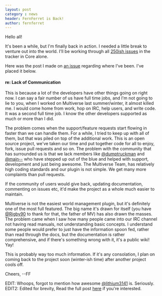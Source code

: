 ```yaml
---
layout: post
category : news
header: FernFerret is Back!
author: fernferret
---
```


Hello all!

It's been a while, but I'm finally back in action. I needed a little break to venture out into the world. I'll be working through all [250ish issues](https://github.com/multiverse/Multiverse-Core/issues) in the tracker in Core alone.

Here was the post I made on [an issue](https://github.com/Multiverse/Multiverse-Core/issues/912#issuecomment-9473205) regarding where I've been. I've placed it below.

#### re: Lack of Communication

This is because a lot of the developers have other things going on right now. I can say a fair number of us have full time jobs, and I'm not going to lie to you, when I worked on Multiverse last summer/winter, it almost killed me. I would come home from work, hop on IRC, help users, and write code. It was a second full time job. I know the other developers supported as much or more than I did.

The problem comes when the support/feature requests start flowing in faster than we can handle them. For a while, I tried to keep up with all of them, but that was piled on top of the additional work. This is an open source project, we've taken our time and put together code for all to enjoy, fork, issue pull requests and so on. The problem with the community that has surrounded us is that we lack members like [@dumptruckman](http://www.github.com/dumptruckman) and [@main--](http://www.github.com/main--) who have stepped up out of the blue and helped with support, development and just being awesome. The Multiverse Team, has relatively high coding standards and our plugin is not simple. We get many more complaints than pull requests.

If the community of users would give back, updating documentation, commenting on issues etc, it'd make the project as a whole much easier to maintain.

Multiverse is not the easiest world management plugin, but it's definitely one of the most full featured. The big name it's drawn for itself (you have [@Rigby90](http://www.github.com/Rigby90) to thank for that, the father of MV) has also drawn the masses. The problem came when I saw how many people came into our IRC channel not having read manuals, not understanding basic concepts. I understand some people would prefer to just have the information spoon fed, rather than read through the docs, but the documentation is rather comprehensive, and if there's something wrong with it, it's a public wiki! Yay!

This is probably way too much information. If it's any consolation, I plan on coming back to the project soon (winter-ish time) after another project cools off.

Cheers,
--FF

EDIT: Whoops, forgot to mention how awesome [@lithium3141](http://www.github.com/lithium3141) is. Seriously.  
EDIT2: Edited for brevity, Read the full post [here](https://github.com/Multiverse/Multiverse-Core/issues/912#issuecomment-9473205) if you're interested.